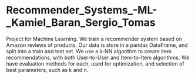 # Recommender_Systems_-ML-_Kamiel_Baran_Sergio_Tomas
Project for Machine Learning. We train a recommender system based on Amazon reviews of products. Our data is store in a pandas DataFrame, and split into a train and test set. We use a k-NN algorithm to create item recommendations, with both User-to-User and Item-to-Item algorithms. We have evaluation methods for each, used for optimization, and selection of best parameters, such as k and n.
